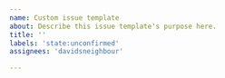 ```yaml
---
name: Custom issue template
about: Describe this issue template's purpose here.
title: ''
labels: 'state:unconfirmed'
assignees: 'davidsneighbour'

---
```



